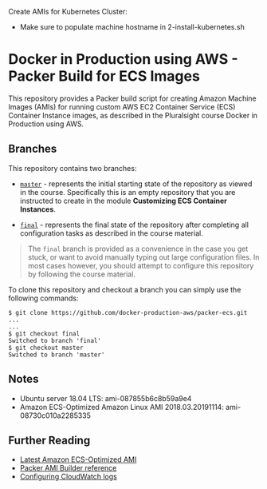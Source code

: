 Create AMIs for Kubernetes Cluster:
- Make sure to populate machine hostname in 2-install-kubernetes.sh





# Docker in Production using AWS - Packer Build for ECS Images

This repository provides a Packer build script for creating Amazon Machine Images (AMIs) for running custom AWS EC2 Container Service (ECS) Container Instance images, as described in the Pluralsight course Docker in Production using AWS.

## Branches

This repository contains two branches:

- [`master`](https://github.com/docker-production-aws/packer-ecs/tree/master) - represents the initial starting state of the repository as viewed in the course.  Specifically this is an empty repository that you are instructed to create in the module **Customizing ECS Container Instances**.

- [`final`](https://github.com/docker-production-aws/packer-ecs/tree/final) - represents the final state of the repository after completing all configuration tasks as described in the course material.

> The `final` branch is provided as a convenience in the case you get stuck, or want to avoid manually typing out large configuration files.  In most cases however, you should attempt to configure this repository by following the course material.

To clone this repository and checkout a branch you can simply use the following commands:

```
$ git clone https://github.com/docker-production-aws/packer-ecs.git
...
...
$ git checkout final
Switched to branch 'final'
$ git checkout master
Switched to branch 'master'
```

## Notes
- Ubuntu server 18.04 LTS: ami-087855b6c8b59a9e4
- Amazon ECS-Optimized Amazon Linux AMI 2018.03.20191114: ami-08730c010a2285335

## Further Reading

- [Latest Amazon ECS-Optimized AMI](http://docs.aws.amazon.com/AmazonECS/latest/developerguide/ecs-optimized_AMI.html)
- [Packer AMI Builder reference](https://www.packer.io/docs/builders/amazon-ebs.html)
- [Configuring CloudWatch logs](http://docs.aws.amazon.com/AmazonECS/latest/developerguide/using_cloudwatch_logs.html)

